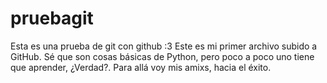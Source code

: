 # pruebagit
Esta es una prueba de git con github :3 
Este es mi primer archivo subido a GitHub. Sé que son cosas básicas de Python, pero poco a poco uno tiene que aprender, ¿Verdad?.
Para allá voy mis amixs, hacia el éxito.
